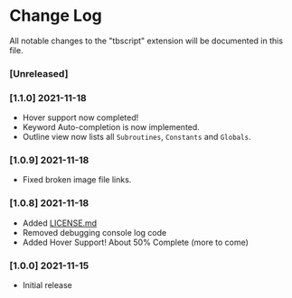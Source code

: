 <!--- 
Added for new features.
Changed for changes in existing functionality.
Deprecated for soon-to-be removed features.
Removed for now removed features.
Fixed for any bug fixes.
Security in case of vulnerabilities.

Check [Keep a Changelog](http://keepachangelog.com/) for recommendations on how to structure this file.
-->

# Change Log

All notable changes to the "tbscript" extension will be documented in this file.

### [Unreleased]

<!--- next entry here -->

### [1.1.0] 2021-11-18
- Hover support now completed!
- Keyword Auto-completion is now implemented.
- Outline view now lists all `Subroutines`, `Constants` and `Globals`.

### [1.0.9] 2021-11-18
- Fixed broken image file links.

### [1.0.8] 2021-11-18
- Added [LICENSE.md](https://github.com/willasm/tbscript/blob/master/LICENSE.md)
- Removed debugging console log code
- Added Hover Support! About 50% Complete (more to come)

### [1.0.0] 2021-11-15

- Initial release